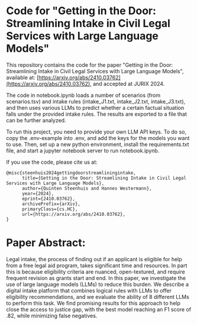 # Code for "Getting in the Door: Streamlining Intake in Civil Legal Services with Large Language Models"

This repository contains the code for the paper "Getting in the Door: Streamlining Intake in Civil Legal Services with Large Language Models", available at:
[https://arxiv.org/abs/2410.03762](https://arxiv.org/abs/2410.03762), and accepted at JURIX 2024.

The code in notebook.ipynb loads a number of scenarios (from scenarios.tsv) and intake rules (intake_J1.txt, intake_J2.txt, intake_J3.txt), and then uses various LLMs to predict whether a certain factual situation falls under the provided intake rules. The results are exported to a file that can be further analyzed.

To run this project, you need to provide your own LLM API keys. To do so, copy the .env-example into .env, and add the keys for the models you want to use.
Then, set up a new python environment, install the requirements.txt file, and start a jupyter notebook server to run notebook.ipynb.

If you use the code, please cite us at:
```
@misc{steenhuis2024gettingdoorstreamliningintake,
      title={Getting in the Door: Streamlining Intake in Civil Legal Services with Large Language Models}, 
      author={Quinten Steenhuis and Hannes Westermann},
      year={2024},
      eprint={2410.03762},
      archivePrefix={arXiv},
      primaryClass={cs.HC},
      url={https://arxiv.org/abs/2410.03762}, 
}
```

# Paper Abstract:
Legal intake, the process of finding out if an applicant is eligible for help from a free legal aid program, takes significant time and resources. In part this is because eligibility criteria are nuanced, open-textured, and require frequent revision as grants start and end. In this paper, we investigate the use of large language models (LLMs) to reduce this burden. We describe a digital intake platform that combines logical rules with LLMs to offer eligibility recommendations, and we evaluate the ability of 8 different LLMs to perform this task. We find promising results for this approach to help close the access to justice gap, with the best model reaching an F1 score of .82, while minimizing false negatives.